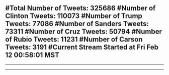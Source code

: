 #Total Number of Tweets: 325686 
#Number of Clinton Tweets: 110073
#Number of Trump Tweets: 77086
#Number of Sanders Tweets: 73311
#Number of Cruz Tweets: 50794
#Number of Rubio Tweets: 11231
#Number of Carson Tweets: 3191
#Current Stream Started at Fri Feb 12 00:58:01 MST
---
---
---
